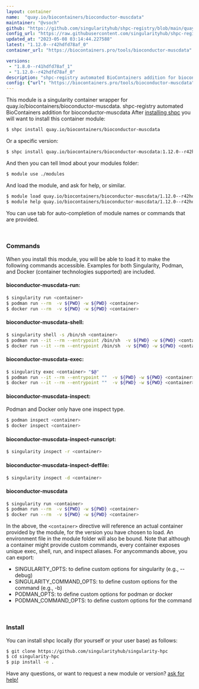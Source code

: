 ```yaml
---
layout: container
name:  "quay.io/biocontainers/bioconductor-muscdata"
maintainer: "@vsoch"
github: "https://github.com/singularityhub/shpc-registry/blob/main/quay.io/biocontainers/bioconductor-muscdata/container.yaml"
config_url: "https://raw.githubusercontent.com/singularityhub/shpc-registry/main/quay.io/biocontainers/bioconductor-muscdata/container.yaml"
updated_at: "2023-05-08 03:14:44.227588"
latest: "1.12.0--r42hdfd78af_0"
container_url: "https://biocontainers.pro/tools/bioconductor-muscdata"

versions:
 - "1.8.0--r41hdfd78af_1"
 - "1.12.0--r42hdfd78af_0"
description: "shpc-registry automated BioContainers addition for bioconductor-muscdata"
config: {"url": "https://biocontainers.pro/tools/bioconductor-muscdata", "maintainer": "@vsoch", "description": "shpc-registry automated BioContainers addition for bioconductor-muscdata", "latest": {"1.12.0--r42hdfd78af_0": "sha256:11e610f3d00f33066cab00c8dc4498f0586bab30bb9e5207c9a76fcdfed47419"}, "tags": {"1.8.0--r41hdfd78af_1": "sha256:a5c53c3da7823398ba5a8c3fe02a69e8e7eb0a70aab4b0319d818fc94244e566", "1.12.0--r42hdfd78af_0": "sha256:11e610f3d00f33066cab00c8dc4498f0586bab30bb9e5207c9a76fcdfed47419"}, "docker": "quay.io/biocontainers/bioconductor-muscdata"}
---
```


This module is a singularity container wrapper for quay.io/biocontainers/bioconductor-muscdata.
shpc-registry automated BioContainers addition for bioconductor-muscdata
After [installing shpc](#install) you will want to install this container module:


```bash
$ shpc install quay.io/biocontainers/bioconductor-muscdata
```

Or a specific version:

```bash
$ shpc install quay.io/biocontainers/bioconductor-muscdata:1.12.0--r42hdfd78af_0
```

And then you can tell lmod about your modules folder:

```bash
$ module use ./modules
```

And load the module, and ask for help, or similar.

```bash
$ module load quay.io/biocontainers/bioconductor-muscdata/1.12.0--r42hdfd78af_0
$ module help quay.io/biocontainers/bioconductor-muscdata/1.12.0--r42hdfd78af_0
```

You can use tab for auto-completion of module names or commands that are provided.

<br>

### Commands

When you install this module, you will be able to load it to make the following commands accessible.
Examples for both Singularity, Podman, and Docker (container technologies supported) are included.

#### bioconductor-muscdata-run:

```bash
$ singularity run <container>
$ podman run --rm  -v ${PWD} -w ${PWD} <container>
$ docker run --rm  -v ${PWD} -w ${PWD} <container>
```

#### bioconductor-muscdata-shell:

```bash
$ singularity shell -s /bin/sh <container>
$ podman run --it --rm --entrypoint /bin/sh  -v ${PWD} -w ${PWD} <container>
$ docker run --it --rm --entrypoint /bin/sh  -v ${PWD} -w ${PWD} <container>
```

#### bioconductor-muscdata-exec:

```bash
$ singularity exec <container> "$@"
$ podman run --it --rm --entrypoint ""  -v ${PWD} -w ${PWD} <container> "$@"
$ docker run --it --rm --entrypoint ""  -v ${PWD} -w ${PWD} <container> "$@"
```

#### bioconductor-muscdata-inspect:

Podman and Docker only have one inspect type.

```bash
$ podman inspect <container>
$ docker inspect <container>
```

#### bioconductor-muscdata-inspect-runscript:

```bash
$ singularity inspect -r <container>
```

#### bioconductor-muscdata-inspect-deffile:

```bash
$ singularity inspect -d <container>
```



#### bioconductor-muscdata

```bash
$ singularity run <container>
$ podman run --rm  -v ${PWD} -w ${PWD} <container>
$ docker run --rm  -v ${PWD} -w ${PWD} <container>
```


In the above, the `<container>` directive will reference an actual container provided
by the module, for the version you have chosen to load. An environment file in the
module folder will also be bound. Note that although a container
might provide custom commands, every container exposes unique exec, shell, run, and
inspect aliases. For anycommands above, you can export:

 - SINGULARITY_OPTS: to define custom options for singularity (e.g., --debug)
 - SINGULARITY_COMMAND_OPTS: to define custom options for the command (e.g., -b)
 - PODMAN_OPTS: to define custom options for podman or docker
 - PODMAN_COMMAND_OPTS: to define custom options for the command

<br>

### Install

You can install shpc locally (for yourself or your user base) as follows:

```bash
$ git clone https://github.com/singularityhub/singularity-hpc
$ cd singularity-hpc
$ pip install -e .
```

Have any questions, or want to request a new module or version? [ask for help!](https://github.com/singularityhub/singularity-hpc/issues)